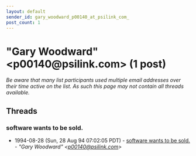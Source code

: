 ```yaml
---
layout: default
sender_id: gary_woodward_p00140_at_psilink_com_
post_count: 1
---
```


# "Gary Woodward" <p00140<span>@</span>psilink.com> (1 post)

_Be aware that many list participants used multiple email addresses over their time active on the list. As such this page may not contain all threads available._

## Threads

### software wants to be sold.
+ 1994-08-28 (Sun, 28 Aug 94 07:02:05 PDT) - [software wants to be sold.](/archive/1994/08/b370601a80328c1e98de5b73a7ea96a97198bb7741e09dee6dfbaad48098bbc3) - _"Gary Woodward" \<p00140@psilink.com\>_

